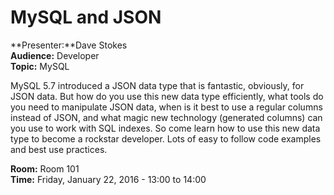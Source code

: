 # MySQL and JSON

**Presenter:**Dave Stokes<br />
**Audience:** Developer<br />
**Topic:** MySQL

MySQL 5.7 introduced a JSON data type that is fantastic, obviously, for JSON data.  But how do you use this new data type efficiently, what tools do you need to manipulate JSON data, when is it best to use a regular columns instead of JSON, and what magic new technology (generated columns) can you use to work with SQL indexes. So come learn how to use this new data type to become a rockstar developer. Lots of easy to follow code examples and best use practices.

**Room:** Room 101<br />
**Time:** Friday, January 22, 2016 - 13:00 to 14:00
